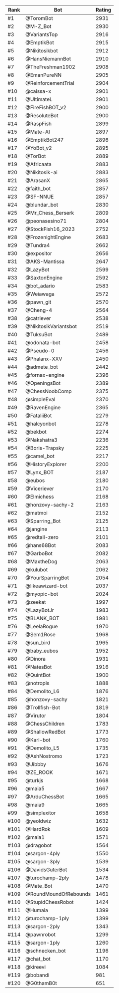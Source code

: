 Rank|Bot|Rating
---|---|---
#1|@ToromBot|2931
#2|@M-Z_Bot|2930
#3|@VariantsTop|2916
#4|@EmptikBot|2915
#5|@Nikitosikbot|2912
#6|@HansNiemannBot|2910
#7|@TheFreshman1902|2908
#8|@EmanPureNN|2905
#9|@ReinforcementTrial|2904
#10|@caissa-x|2901
#11|@UltimateL|2901
#12|@FireFishBOT_v2|2900
#13|@ResoluteBot|2900
#14|@RaspFish|2899
#15|@Mate-AI|2897
#16|@EmptikBot247|2896
#17|@YoBot_v2|2895
#18|@TorBot|2889
#19|@Africaata|2883
#20|@Nikitosik-ai|2883
#21|@ArasanX|2865
#22|@faith_bot|2857
#23|@SF-NNUE|2857
#24|@blundar_bot|2830
#25|@Mr_Chess_Berserk|2809
#26|@peonasesino71|2804
#27|@StockFish16_2023|2752
#28|@FrozenightEngine|2683
#29|@Tundra4|2662
#30|@expositor|2656
#31|@AKS-Mantissa|2647
#32|@LazyBot|2599
#33|@SaxtonEngine|2592
#34|@bot_adario|2583
#35|@Weiawaga|2572
#36|@pawn_git|2570
#37|@Cheng-4|2564
#38|@catriever|2538
#39|@NikitosikVariantsbot|2519
#40|@TuksuBot|2489
#41|@odonata-bot|2458
#42|@Pseudo-0|2456
#43|@Phalanx-XXV|2450
#44|@admete_bot|2442
#45|@fornax-engine|2396
#46|@OpeningsBot|2389
#47|@ChessNoobComp|2375
#48|@simpleEval|2370
#49|@RavenEngine|2365
#50|@FataliiBot|2279
#51|@halcyonbot|2278
#52|@bekbot|2274
#53|@Nakshatra3|2236
#54|@Boris-Trapsky|2225
#55|@camel_bot|2217
#56|@HistoryExplorer|2200
#57|@Lynx_BOT|2187
#58|@eubos|2180
#59|@Viceriever|2170
#60|@Elmichess|2168
#61|@honzovy-sachy-2|2163
#62|@matmoi|2152
#63|@Sparring_Bot|2125
#64|@jangine|2113
#65|@redtail-zero|2101
#66|@hans68Bot|2083
#67|@GarboBot|2082
#68|@MaxtheDog|2063
#69|@kulubot|2062
#70|@YourSparringBot|2054
#71|@likeawizard-bot|2037
#72|@myopic-bot|2024
#73|@zeekat|1997
#74|@LazyBotJr|1983
#75|@BLANK_BOT|1981
#76|@LeelaRogue|1970
#77|@Sem1Rose|1968
#78|@sun_bird|1965
#79|@baby_eubos|1952
#80|@Dinora|1931
#81|@NatesBot|1916
#82|@QuintBot|1900
#83|@notropis|1888
#84|@Demolito_L6|1876
#85|@honzovy-sachy|1821
#86|@Trollfish-Bot|1819
#87|@Virutor|1804
#88|@ChessChildren|1783
#89|@ShallowRedBot|1773
#90|@Karl-bot|1760
#91|@Demolito_L5|1735
#92|@AshNostromo|1723
#93|@Jibbby|1676
#94|@ZE_ROOK|1671
#95|@turkjs|1668
#96|@maia5|1667
#97|@ArduChessBot|1665
#98|@maia9|1665
#99|@simplexitor|1658
#100|@yeoldwiz|1632
#101|@HardRok|1609
#102|@maia1|1571
#103|@dragobot|1564
#104|@sargon-4ply|1550
#105|@sargon-3ply|1539
#106|@DavidsGuterBot|1534
#107|@turochamp-2ply|1478
#108|@Mate_Bot|1470
#109|@RoundMoundOfRebounds|1461
#110|@StupidChessRobot|1424
#111|@Humaia|1399
#112|@turochamp-1ply|1399
#113|@sargon-2ply|1343
#114|@pawnrobot|1299
#115|@sargon-1ply|1260
#116|@schnecken_bot|1196
#117|@chat_bot|1170
#118|@kireevi|1084
#119|@bobandi|981
#120|@G0thamB0t|651

